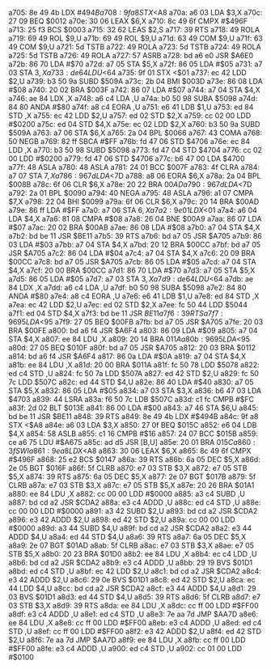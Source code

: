 a705: 8e 49 4b  LDX    #$494B
a708: 9f a8     STX    <$A8
a70a: a6 03     LDA    $3,X
a70c: 27 09     BEQ    $0012
a70e: 30 06     LEAX   $6,X
a710: 8c 49 6f  CMPX   #$496F
a713: 25 f3     BCS    $0003
a715: 32 62     LEAS   $2,S
a717: 39        RTS
a718: 49        ROLA
a719: 69 49     ROL    $9,U
a71b: 69 49     ROL    $9,U
a71d: 63 49     COM    $9,U
a71f: 63 49     COM    $9,U
a721: 5d        TSTB
a722: 49        ROLA
a723: 5d        TSTB
a724: 49        ROLA
a725: 5d        TSTB
a726: 49        ROLA
a727: 57        ASRB
a728: bd a6 e0  JSR    $A6E0
a72b: 86 70     LDA    #$70
a72d: a7 05     STA    $5,X
a72f: 86 05     LDA    #$05
a731: a7 03     STA    $3,X
a733: de 64     LDU    <$64
a735: 9f 01     STX    <$01
a737: ec 42     LDD    $2,U
a739: b3 50 9a  SUBD   $509A
a73c: 2b 04     BMI    $003D
a73e: 86 08     LDA    #$08
a740: 20 02     BRA    $003F
a742: 86 07     LDA    #$07
a744: a7 04     STA    $4,X
a746: ae 84     LDX    ,X
a748: a6 c4     LDA    ,U
a74a: b0 50 98  SUBA   $5098
a74d: 84 80     ANDA   #$80
a74f: a8 c4     EORA   ,U
a751: e6 41     LDB    $1,U
a753: ed 84     STD    ,X
a755: ec 42     LDD    $2,U
a757: ed 02     STD    $2,X
a759: cc 02 00  LDD    #$0200
a75c: ed 04     STD    $4,X
a75e: ec 02     LDD    $2,X
a760: b3 50 9a  SUBD   $509A
a763: a7 06     STA    $6,X
a765: 2a 04     BPL    $0066
a767: 43        COMA
a768: 50        NEGB
a769: 82 ff     SBCA   #$FF
a76b: fd 47 06  STD    $4706
a76e: ec 84     LDD    ,X
a770: b3 50 98  SUBD   $5098
a773: fd 47 04  STD    $4704
a776: cc 02 00  LDD    #$0200
a779: fd 47 06  STD    $4706
a77c: b6 47 00  LDA    $4700
a77f: 48        ASLA
a780: 48        ASLA
a781: 24 01     BCC    $007F
a783: 4f        CLRA
a784: a7 07     STA    $7,X
a786: 96 7d     LDA    <$7D
a788: a8 06     EORA   $6,X
a78a: 2a 04     BPL    $008B
a78c: 6f 06     CLR    $6,X
a78e: 20 22     BRA    $00AD
a790: 96 7d     LDA    <$7D
a792: 2a 01     BPL    $0090
a794: 40        NEGA
a795: 48        ASLA
a796: a1 07     CMPA   $7,X
a798: 22 04     BHI    $0099
a79a: 6f 06     CLR    $6,X
a79c: 20 14     BRA    $00AD
a79e: 86 ff     LDA    #$FF
a7a0: a7 06     STA    $6,X
a7a2: 9e 01     LDX    <$01
a7a4: a6 04     LDA    $4,X
a7a6: 81 08     CMPA   #$08
a7a8: 26 04     BNE    $00A9
a7aa: 86 07     LDA    #$07
a7ac: 20 02     BRA    $00AB
a7ae: 86 08     LDA    #$08
a7b0: a7 04     STA    $4,X
a7b2: bd be 11  JSR    $BE11
a7b5: 39        RTS
a7b6: bd a7 05  JSR    $A705
a7b9: 86 03     LDA    #$03
a7bb: a7 04     STA    $4,X
a7bd: 20 12     BRA    $00CC
a7bf: bd a7 05  JSR    $A705
a7c2: 86 04     LDA    #$04
a7c4: a7 04     STA    $4,X
a7c6: 20 09     BRA    $00CC
a7c8: bd a7 05  JSR    $A705
a7cb: 86 05     LDA    #$05
a7cd: a7 04     STA    $4,X
a7cf: 20 00     BRA    $00CC
a7d1: 86 70     LDA    #$70
a7d3: a7 05     STA    $5,X
a7d5: 86 05     LDA    #$05
a7d7: a7 03     STA    $3,X
a7d9: de 64     LDU    <$64
a7db: ae 84     LDX    ,X
a7dd: a6 c4     LDA    ,U
a7df: b0 50 98  SUBA   $5098
a7e2: 84 80     ANDA   #$80
a7e4: a8 c4     EORA   ,U
a7e6: e6 41     LDB    $1,U
a7e8: ed 84     STD    ,X
a7ea: ec 42     LDD    $2,U
a7ec: ed 02     STD    $2,X
a7ee: fc 50 44  LDD    $5044
a7f1: ed 04     STD    $4,X
a7f3: bd be 11  JSR    $BE11
a7f6: 39        RTS
a7f7: 96 95     LDA    <$95
a7f9: 27 05     BEQ    $00FB
a7fb: bd a7 05  JSR    $A705
a7fe: 20 03     BRA    $00FE
a800: bd a6 f4  JSR    $A6F4
a803: 86 09     LDA    #$09
a805: a7 04     STA    $4,X
a807: ee 84     LDU    ,X
a809: 20 14     BRA    $011A
a80b: 96 95     LDA    <$95
a80d: 27 05     BEQ    $010F
a80f: bd a7 05  JSR    $A705
a812: 20 03     BRA    $0112
a814: bd a6 f4  JSR    $A6F4
a817: 86 0a     LDA    #$0A
a819: a7 04     STA    $4,X
a81b: ee 84     LDU    ,X
a81d: 20 00     BRA    $011A
a81f: fc 50 78  LDD    $5078
a822: ed c4     STD    ,U
a824: fc 50 7a  LDD    $507A
a827: ed 42     STD    $2,U
a829: fc 50 7c  LDD    $507C
a82c: ed 44     STD    $4,U
a82e: 86 40     LDA    #$40
a830: a7 05     STA    $5,X
a832: 86 05     LDA    #$05
a834: a7 03     STA    $3,X
a836: b6 47 03  LDA    $4703
a839: 44        LSRA
a83a: f6 50 7c  LDB    $507C
a83d: c1 fc     CMPB   #$FC
a83f: 2d 02     BLT    $013E
a841: 86 00     LDA    #$00
a843: a7 46     STA    $6,U
a845: bd be 11  JSR    $BE11
a848: 39        RTS
a849: 8e 49 4b  LDX    #$494B
a84c: 9f a8     STX    <$A8
a84e: a6 03     LDA    $3,X
a850: 27 0f     BEQ    $015C
a852: e6 04     LDB    $4,X
a854: 58        ASLB
a855: c1 16     CMPB   #$16
a857: 24 07     BCC    $015B
a859: ce a6 75  LDU    #$A675
a85c: ad d5     JSR    [B,U]
a85e: 20 01     BRA    $015C
a860: 3f        SWI
a861: 9e a8     LDX    <$A8
a863: 30 06     LEAX   $6,X
a865: 8c 49 6f  CMPX   #$496F
a868: 25 e2     BCS    $0147
a86a: 39        RTS
a86b: 6a 05     DEC    $5,X
a86d: 2e 05     BGT    $016F
a86f: 5f        CLRB
a870: e7 03     STB    $3,X
a872: e7 05     STB    $5,X
a874: 39        RTS
a875: 6a 05     DEC    $5,X
a877: 2e 07     BGT    $017B
a879: 5f        CLRB
a87a: e7 03     STB    $3,X
a87c: e7 05     STB    $5,X
a87e: 20 26     BRA    $01A1
a880: ee 84     LDU    ,X
a882: cc 00 00  LDD    #$0000
a885: a3 c4     SUBD   ,U
a887: bd cd a2  JSR    $CDA2
a88a: e3 c4     ADDD   ,U
a88c: ed c4     STD    ,U
a88e: cc 00 00  LDD    #$0000
a891: a3 42     SUBD   $2,U
a893: bd cd a2  JSR    $CDA2
a896: e3 42     ADDD   $2,U
a898: ed 42     STD    $2,U
a89a: cc 00 00  LDD    #$0000
a89d: a3 44     SUBD   $4,U
a89f: bd cd a2  JSR    $CDA2
a8a2: e3 44     ADDD   $4,U
a8a4: ed 44     STD    $4,U
a8a6: 39        RTS
a8a7: 6a 05     DEC    $5,X
a8a9: 2e 07     BGT    $01AD
a8ab: 5f        CLRB
a8ac: e7 03     STB    $3,X
a8ae: e7 05     STB    $5,X
a8b0: 20 23     BRA    $01D0
a8b2: ee 84     LDU    ,X
a8b4: ec c4     LDD    ,U
a8b6: bd cd a2  JSR    $CDA2
a8b9: e3 c4     ADDD   ,U
a8bb: 29 19     BVS    $01D1
a8bd: ed c4     STD    ,U
a8bf: ec 42     LDD    $2,U
a8c1: bd cd a2  JSR    $CDA2
a8c4: e3 42     ADDD   $2,U
a8c6: 29 0e     BVS    $01D1
a8c8: ed 42     STD    $2,U
a8ca: ec 44     LDD    $4,U
a8cc: bd cd a2  JSR    $CDA2
a8cf: e3 44     ADDD   $4,U
a8d1: 29 03     BVS    $01D1
a8d3: ed 44     STD    $4,U
a8d5: 39        RTS
a8d6: 5f        CLRB
a8d7: e7 03     STB    $3,X
a8d9: 39        RTS
a8da: ee 84     LDU    ,X
a8dc: cc ff 00  LDD    #$FF00
a8df: e3 c4     ADDD   ,U
a8e1: ed c4     STD    ,U
a8e3: 7e aa 7d  JMP    $AA7D
a8e6: ee 84     LDU    ,X
a8e8: cc ff 00  LDD    #$FF00
a8eb: e3 c4     ADDD   ,U
a8ed: ed c4     STD    ,U
a8ef: cc ff 00  LDD    #$FF00
a8f2: e3 42     ADDD   $2,U
a8f4: ed 42     STD    $2,U
a8f6: 7e aa 7d  JMP    $AA7D
a8f9: ee 84     LDU    ,X
a8fb: cc ff 00  LDD    #$FF00
a8fe: e3 c4     ADDD   ,U
a900: ed c4     STD    ,U
a902: cc 01 00  LDD    #$0100

